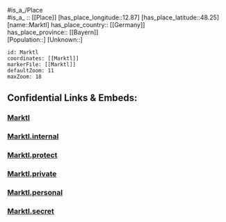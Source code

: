 ﻿---
location: [48.25,12.87] 
mapzoom: [7,12] 
mapmarker: city 
type: City
tags:
- geo/City


SpocWebEntityId: 32318
isDeleted: false
confidential: public

---
#is_a_/Place  
#is_a_ :: [[Place]] 
[has_place_longitude::12.87] 
[has_place_latitude::48.25] 
[name::Marktl] 
has_place_country:: [[Germany]]  
has_place_province:: [[Bayern]]  
[Population::] 
[Unknown::] 


```leaflet
id: Marktl
coordinates: [[Marktl]] 
markerFile: [[Marktl]] 
defaultZoom: 11 
maxZoom: 18
```


## Confidential Links & Embeds: 

### [Marktl](/_public/Earth/Continent/Europe/Europe~Central/Germany/Germany~West/Bayern/counties~Bayern/Altötting/cities~Altötting/Marktl.md) 

### [Marktl.internal](/_internal/Earth/Continent/Europe/Europe~Central/Germany/Germany~West/Bayern/counties~Bayern/Altötting/cities~Altötting/Marktl.internal.md) 

### [Marktl.protect](/_protect/Earth/Continent/Europe/Europe~Central/Germany/Germany~West/Bayern/counties~Bayern/Altötting/cities~Altötting/Marktl.protect.md) 

### [Marktl.private](/_private/Earth/Continent/Europe/Europe~Central/Germany/Germany~West/Bayern/counties~Bayern/Altötting/cities~Altötting/Marktl.private.md) 

### [Marktl.personal](/_personal/Earth/Continent/Europe/Europe~Central/Germany/Germany~West/Bayern/counties~Bayern/Altötting/cities~Altötting/Marktl.personal.md) 

### [Marktl.secret](/_secret/Earth/Continent/Europe/Europe~Central/Germany/Germany~West/Bayern/counties~Bayern/Altötting/cities~Altötting/Marktl.secret.md) 
